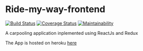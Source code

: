 # Ride-my-way-frontend
[![Build Status](https://travis-ci.org/d-beloved/Ride-my-way-frontend.svg?branch=develop)](https://travis-ci.org/d-beloved/Ride-my-way-frontend) [![Coverage Status](https://coveralls.io/repos/github/d-beloved/Ride-my-way-frontend/badge.svg?branch=develop)](https://coveralls.io/github/d-beloved/Ride-my-way-frontend?branch=develop) [![Maintainability](https://api.codeclimate.com/v1/badges/ea8c88e922e0f0c20e63/maintainability)](https://codeclimate.com/github/d-beloved/Ride-my-way-frontend/maintainability)

A carpooling application inplemented using ReactJs and Redux

The App is hosted on heroku [ here ](https://my-ridemyway.herokuapp.com/)